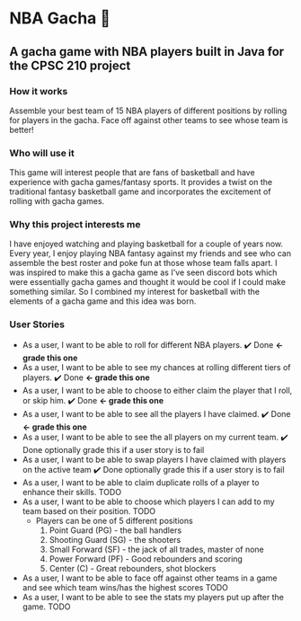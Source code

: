 # NBA Gacha :basketball:

## A gacha game with NBA players built in Java for the CPSC 210 project

### How it works
Assemble your best team of 15 NBA players of different positions by rolling for players in the gacha. Face off against
other teams to see whose team is better!

### Who will use it
This game will interest people that are fans of basketball and have experience with gacha games/fantasy sports.
It provides a twist on the traditional fantasy basketball game and incorporates the excitement of rolling with
gacha games.

### Why this project interests me
I have enjoyed watching and playing basketball for a couple of years now. Every year, I enjoy playing NBA fantasy
against my friends and see who can assemble the best roster and poke fun at those whose team falls apart. I was
inspired to make this a gacha game as I've seen discord bots which were essentially gacha games and thought it would
be cool if I could make something similar. So I combined my interest for basketball with the elements of a gacha game
and this idea was born.


### User Stories
- As a user, I want to be able to roll for different NBA players. :heavy_check_mark: Done **<- grade this one**
- As a user, I want to be able to see my chances at rolling different tiers of players. :heavy_check_mark: Done
 **<- grade this one**
- As a user, I want to be able to choose to either claim the player that I roll, or skip him. :heavy_check_mark: Done
 **<- grade this one**
- As a user, I want to be able to see all the players I have claimed. :heavy_check_mark: Done **<- grade this one**
- As a user, I want to be able to see the all players on my current team. :heavy_check_mark: Done optionally grade this
if a user story is to fail
- As a user, I want to be able to swap players I have claimed with players on the active team :heavy_check_mark: Done
optionally grade this if a user story is to fail
- As a user, I want to be able to claim duplicate rolls of a player to enhance their skills. TODO
- As a user, I want to be able to choose which players I can add to my team based on their position. TODO
    - Players can be one of 5 different positions 
        1. Point Guard (PG) - the ball handlers
        2. Shooting Guard (SG) - the shooters
        3. Small Forward (SF) - the jack of all trades, master of none
        4. Power Forward (PF) - Good rebounders and scoring
        5. Center (C) - Great rebounders, shot blockers
- As a user, I want to be able to face off against other teams in a game and see which team wins/has the highest scores
TODO
- As a user, I want to be able to see the stats my players put up after the game. TODO
